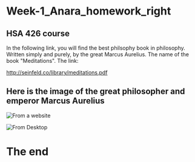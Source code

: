 # Week-1_Anara_homework_right


## HSA 426 course 
In the following link, you will find the best philsophy book in philosophy. Written simply and purely, by the great Marcus Aurelius. 
The name of the book "Meditations". The link: 

http://seinfeld.co/library/meditations.pdf


## Here is the image of the great philosopher and emperor Marcus Aurelius 
![From a website](https://dailystoic.com/wp-content/uploads/2016/07/Marcus-1024x512.jpg)

![From Desktop](/Users/alshanbayeva/Desktop/Marcus-Aurelius.jpg)

# The end 
